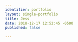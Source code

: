 ```yaml
---
identifier: portfolio
layout: single-portfolio
title: Jess
date: 2018-12-17 12:52:45 -0500
published: false

---
```

